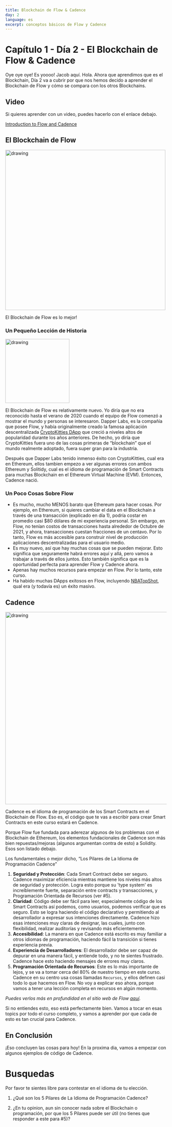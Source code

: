 ```yaml
---
title: Blockchain de Flow & Cadence
day: 2
language: es
excerpt: conceptos básicos de Flow y Cadence
---
```


# Capítulo 1 - Día 2 - El Blockchain de Flow & Cadence

Oye oye oye! Es yoooo! Jacob aquí. Hola. Ahora que aprendimos que es el Blockchain, Día 2 va a cubrir por que nos hemos decido a aprender el Blockchain de Flow y cómo se compara con los otros Blockchains.

## Video

Si quieres aprender con un video, puedes hacerlo con el enlace debajo.

[Introduction to Flow and Cadence](https://www.youtube.com/watch?v=iVevnipJbHo)

## El Blockchain de Flow

<img src="https://github.com/emerald-dao/beginner-cadence-course/raw/main/images/flowb.png" alt="drawing" width="500"/>

El Blockchain de Flow es lo mejor!

### Un Pequeño Lección de Historia

<img src="https://github.com/emerald-dao/beginner-cadence-course/raw/main/images/cryptokitty.png" alt="drawing" width="200"/>

El Blockchain de Flow es relativamente nuevo. Yo diría que no era reconocido hasta el verano de 2020 cuando el equipo de Flow comenzó a mostrar el mundo y personas se interesaron. Dapper Labs, es la compañía que posee Flow, y había originalmente creado la famosa aplicación descentralizada [CryptoKitties DApp](https://www.cryptokitties.co/) que creció a niveles altos de popularidad durante los años anteriores. De hecho, yo diría que CryptoKitties fuera uno de las cosas primeras de “blockchain” que el mundo realmente adoptado, fuera super gran para la industria.

Después que Dapper Labs tenido inmenso éxito con CryptoKitties, cual era en Ethereum, ellos tambien empezo a ver algunas errores con ambos Ethereum y Solitidy, cual es el idioma de programación de Smart Contracts para muchas Blockchain en el Ethereum Virtual Machine (EVM). Entonces, Cadence nació.

### Un Poco Cosas Sobre Flow

- Es mucho, mucho MENOS barato que Ethereum para hacer cosas. Por ejemplo, en Ethereum, si quieres cambiar el data en el Blockchain a través de una transacción (explicado en día 1), podría costar en promedio casi $80 dólares de mi experiencia personal. Sin embargo, en Flow, no tenían costos de transacciones hasta alrededor de Octubre de 2021, y ahora, transacciones cuestan fracciones de un centavo. Por lo tanto, Flow es más accesible para construir nivel de producción aplicaciones descentralizadas para el usuario medio.
- Es muy nuevo, así que hay muchas cosas que se pueden mejorar. Esto significa que seguramente habrá errores aquí y allá, pero vamos a trabajar a través de ellos juntos. Esto también significa que es la oportunidad perfecta para aprender Flow y Cadence ahora.
- Apenas hay muchos recursos para empezar en Flow. Por lo tanto, este curso.
- Ha habido muchas DApps exitosos en Flow, incluyendo [NBATopShot](https://nbatopshot.com/), qual era (y todavía es) un éxito masivo.

## Cadence

<img src="https://github.com/emerald-dao/beginner-cadence-course/raw/main/images/cadence.png" alt="drawing" width="600"/>

Cadence es el idioma de programación de los Smart Contracts en el Blockchain de Flow. Eso es, el código que te vas a escribir para crear Smart Contracts en este curso estará en Cadence.

Porque Flow fue fundada para aderezar algunos de los problemas con el Blockchain de Ethereum, los elementos fundacionales de Cadence son más bien repuestas/mejoras (algunos argumentan contra de esto) a Solidity. Esos son listado debajo.

Los fundamentales o mejor dicho, “Los Pilares de La Idioma de Programación Cadence”

1. **Seguridad y Protección**: Cada Smart Contract debe ser seguro. Cadence maximizar eficiencia mientras mantiene los niveles más altos de seguridad y protección. Logra esto porque su 'type system' es increíblemente fuerte, separación entre contracts y transacciones, y Programación Orientada de Recursos (ver #5).
2. **Claridad**: Código debe ser fácil para leer, especialmente código de los Smart Contracts así podemos, como usuarios, podemos verificar que es seguro. Esto se logra haciendo el código declarativo y permitiendo al desarrollador a expresar sus intenciones directamente. Cadence hizo esas intenciones muy claras de designar, las cuales, junto con flexibilidad, realizar auditorías y revisando más eficientemente.
3. **Accesibilidad**: La manera en que Cadence está escrito es muy familiar a otros idiomas de programación, haciendo fácil la transición si tienes experiencia previa.
4. **Experiencia de Desarrolladores**: El desarrollador debe ser capaz de depurar en una manera fácil, y entiende todo, y no te sientes frustrado. Cadence hace esto haciendo mensajes de errores muy claros.
5. **Programación Orientada de Recursos**: Este es lo más importante de lejos, y se va a tomar cerca del 80% de nuestro tiempo en este curso. Cadence en su centro usa cosas llamadas `Recursos`, y ellos definen casi todo lo que hacemos en Flow. No voy a explicar eso ahora, porque vamos a tener una lección completa en recursos en algún momento.

_Puedes verlos más en profundidad en el sitio web de Flow [aquí](https://docs.onflow.org/cadence/#cadences-programming-language-pillars)._

Si no entiendes esto, eso está perfectamente bien. Vamos a tocar en esas topics por todo el curso completo, y vamos a aprender por que cada de esto es tan crucial para Cadence.

## En Conclusión

¡Eso concluyen las cosas para hoy! En la proxima dia, vamos a empezar con algunos ejemplos de código de Cadence.

# Busquedas

Por favor te sientes libre para contestar en el idioma de tu elección.

1. ¿Qué son los 5 Pilares de La Idioma de Programación Cadence?

2. ¿En tu opinion, aun sin conocer nada sobre el Blockchain o programación, por que los 5 Pilares puede ser útil (no tienes que responder a este para #5)?
